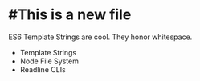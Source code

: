 #This is a new file
====================

ES6 Template Strings are cool.  They honor whitespace.

* Template Strings
* Node File System
* Readline CLIs